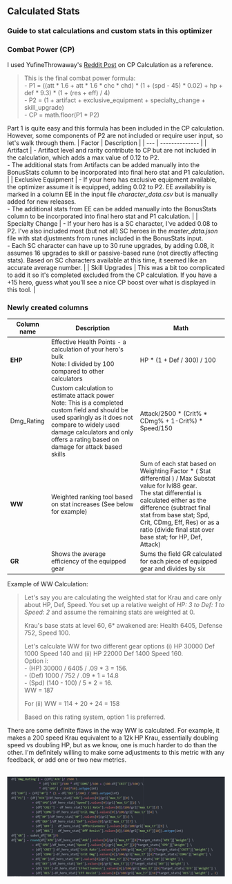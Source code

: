## Calculated Stats
### Guide to stat calculations and custom stats in this optimizer

### Combat Power (CP)

I used YufineThrowaway's [Reddit Post](https://www.reddit.com/r/EpicSeven/comments/dvdfqp/guide_combat_power_calculation/) on CP Calculation as a reference.
> This is the final combat power formula:
> <br> - P1 = ((att * 1.6 + att * 1.6 * chc * chd) * (1 + (spd - 45) * 0.02) + hp + def * 9.3) * (1 + (res + eff) / 4)
> <br> - P2 = (1 + artifact + exclusive_equipment + specialty_change + skill_upgrade)
> <br> - CP = math.floor(P1 * P2)

Part 1 is quite easy and this formula has been included in the CP calculation.  However, some components of P2 are not included or require user input, so let's walk through them.
| Factor | Description |
| --- | -------------- |
| Artifact | - Artifact level and rarity contribute to CP but are not included in the calculation, which adds a max value of 0.12 to P2.<br> - The additional stats from Artifacts can be added manually into the BonusStats column to be incorporated into final hero stat and P1 calculation. |
| Exclusive Equipment | - If your hero has exclusive equipment available, the optimizer assume it is equipped, adding 0.02 to P2.  EE availability is marked in a column EE in the input file _character_data.csv_ but is manually added for new releases.<br> - The additional stats from EE can be added manually into the BonusStats column to be incorporated into final hero stat and P1 calculation. |
| Specialty Change | - If your hero has is a SC character, I've added 0.08 to P2.  I've also included most (but not all) SC heroes in the _master_data.json_ file with stat djustments from runes included in the BonusStats input.<br> - Each SC character can have up to 30 rune upgrades, by adding 0.08, it assumes 16 upgrades to skill or passive-based rune (not directly affecting stats).  Based on SC characters available at this time, it seemed like an accurate average number. |
| Skill Upgrades | This was a bit too complicated to add it so it's completed excluded from the CP calculation.  If you have a +15 hero, guess what you'll see a nice CP boost over what is displayed in this tool. |

### Newly created columns

| Column name | Description | Math |
| --- | --- | ------- |
| <b>EHP</b> | Effective Health Points - a calculation of your hero's bulk <br>Note: I divided by 100 compared to other calculators | HP * (1 + Def / 300) / 100 |
| Dmg_Rating | Custom calculation to estimate attack power <br>Note: This is a completed custom field and should be used sparingly as it does not compare to widely used damage calculators and only offers a rating based on damage for attack based skills  |  Attack/2500 * (Crit% * CDmg% + 1-Crit%) * Speed/150 |
| <b>WW</b> | Weighted ranking tool based on stat increases (See below for example) | Sum of each stat based on Weighting Factor * ( Stat differential ) / Max Substat value for lvl88 gear.<br> The stat differential is calculated either as the difference (subtract final stat from base stat; Spd, Crit, CDmg, Eff, Res) or as a ratio (divide final stat over base stat; for HP, Def, Attack)  |
| <b>GR</b> | Shows the average efficiency of the equipped gear | Sums the field GR calculated for each piece of equipped gear and divides by six |

Example of WW Calculation:<br>
> Let's say you are calculating the weighted stat for Krau and care only about HP, Def, Speed.  You set up a relative weight of _HP: 3 to Def: 1 to Speed: 2_ and assume the remaining stats are weighted at 0.
>
> Krau's base stats at level 60, 6* awakened are:  Health 6405, Defense 752, Speed 100.
>
> Let's calculate WW for two different gear options (i) HP 30000 Def 1000 Speed 140 and (ii) HP 22000 Def 1400 Speed 160.
> <br> Option i:
> <br> - (HP) 30000 / 6405 / .09 * 3 = 156.
> <br> - (Def) 1000 / 752 / .09 * 1 = 14.8
> <br> - (Spd) (140 - 100) / 5 * 2 = 16.
> <br>WW = 187
>
> For (ii) WW = 114 + 20 + 24 = 158
> 
> Based on this rating system, option 1 is preferred.

There are some definite flaws in the way WW is calculated.  For example, it makes a 200 speed Krau equivalent to a 12k HP Krau, essentially doubling speed vs doubling HP, but as we know, one is much harder to do than the other.  I'm definitely willing to make some adjustments to this metric with any feedback, or add one or two new metrics.

<br><img alt="Custom_stat_code" src="https://github.com/ja-bru/E7_Py_Gear_Selector/blob/gh-pages/_image/custom_stat_calculation.png?raw=true">
